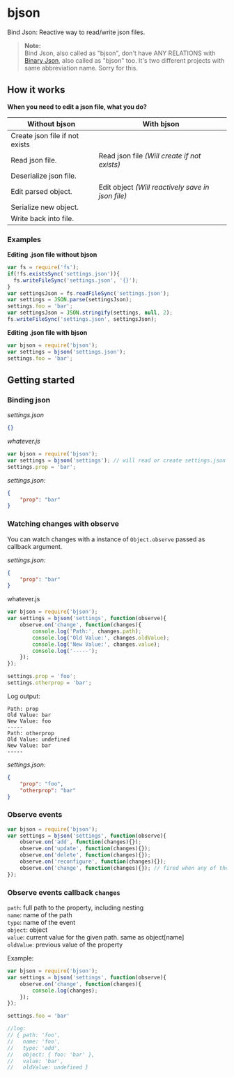 # bjson
Bind Json: Reactive way to read/write json files. 

> **Note:**  
> Bind Json, also called as "bjson", don't have ANY RELATIONS with [Binary Json](http://bjson.org), also called as "bjson" too. It's two different projects with same abbreviation name. Sorry for this.

## How it works
**When you need to edit a json file, what you do?**  

| Without bjson                  | With bjson                                         |
| ------------------------------ | -------------------------------------------------- |
| Create json file if not exists |                                                    |
| Read json file.                | Read json file   _(Will create if not exists)_     |
| Deserialize json file.         |                                                    |
| Edit parsed object.            | Edit object  _(Will reactively save in json file)_ |
| Serialize new object.          |                                                    |
| Write back into file.          |                                                    |


### Examples

**Editing .json file without bjson**
```js
var fs = require('fs');
if(!fs.existsSync('settings.json')){
  fs.writeFileSync('settings.json', '{}');
}
var settingsJson = fs.readFileSync('settings.json');
var settings = JSON.parse(settingsJson);
settings.foo = 'bar';
var settingsJson = JSON.stringify(settings, null, 2);
fs.writeFileSync('settings.json', settingsJson);
```

**Editing .json file with bjson**
```js
var bjson = require('bjson');
var settings = bjson('settings.json');
settings.foo = 'bar'; 
```
  
## Getting started
### Binding json
*settings.json*
```json
{}
```

*whatever.js*
```js
var bjson = require('bjson');
var settings = bjson('settings'); // will read or create settings.json
settings.prop = 'bar';
```

*settings.json:*
```json
{
    "prop": "bar"
}
```

### Watching changes with observe

You can watch changes with a instance of `Object.observe` passed as callback argument.  

*settings.json:*
```json
{
    "prop": "bar"
}
```

whatever.js
```js
var bjson = require('bjson');
var settings = bjson('settings', function(observe){
    observe.on('change', function(changes){
        console.log('Path:', changes.path);
        console.log('Old Value:', changes.oldValue);
        console.log('New Value:', changes.value);
        console.log('-----');
    });
});

settings.prop = 'foo';
settings.otherprop = 'bar';
```

Log output:
```
Path: prop
Old Value: bar
New Value: foo
-----
Path: otherprop
Old Value: undefined
New Value: bar
-----
```

*settings.json:*
```json
{
    "prop": "foo",
    "otherprop": "bar"
}
```

### Observe events

```js
var bjson = require('bjson');
var settings = bjson('settings', function(observe){
    observe.on('add', function(changes){});
    observe.on('update', function(changes){});
    observe.on('delete', function(changes){});
    observe.on('reconfigure', function(changes){});
    observe.on('change', function(changes){}); // fired when any of the above events are emitted
});

```

### Observe events callback `changes`

`path`: full path to the property, including nesting  
`name`: name of the path  
`type`: name of the event  
`object`: object  
`value`: current value for the given path. same as object[name]  
`oldValue`: previous value of the property  

Example:
```js
var bjson = require('bjson');
var settings = bjson('settings', function(observe){
    observe.on('change', function(changes){
        console.log(changes);
    });
});

settings.foo = 'bar'

//log:
// { path: 'foo',
//   name: 'foo',
//   type: 'add',
//   object: { foo: 'bar' },
//   value: 'bar',
//   oldValue: undefined }
```
